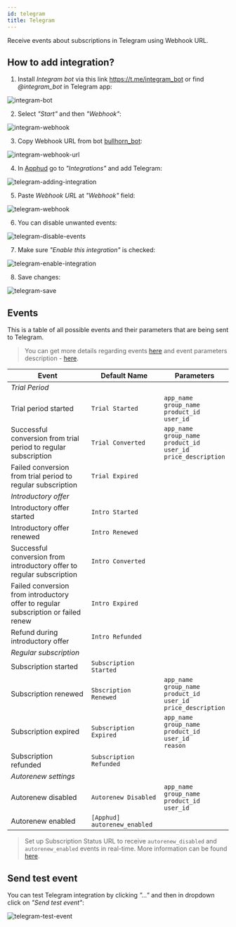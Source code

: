 ```yaml
---
id: telegram
title: Telegram
---
```


Receive events about subscriptions in Telegram using Webhook URL.

## How to add integration?

1. Install *Integram bot* via this link <a href="https://t.me/integram_bot" target="_blank">https://t.me/integram_bot</a> or find *@integram_bot* in Telegram app:

![integram-bot](assets/integram-bot.png)

2. Select *"Start"* and then *"Webhook"*:

![integram-webhook](assets/integram-webhook.png)

3. Copy Webhook URL from bot <a href="https://t.me/bullhorn_bot" target="_blank">bullhorn_bot</a>:

![integram-webhook-url](assets/integram-webhook-url.png)

4. In <a href="https://app.apphud.com/" target="_blank">Apphud</a> go to *"Integrations"* and add Telegram:

![telegram-adding-integration](assets/telegram-adding-integration.png)

5. Paste *Webhook URL* at *"Webhook"* field:

![telegram-webhook](assets/telegram-webhook.png)

6. You can disable unwanted events:

![telegram-disable-events](assets/telegram-disable-events.png)

7. Make sure *"Enable this integration"* is checked:

![telegram-enable-integration](assets/telegram-enable-integration.png)

8. Save changes:

![telegram-save](assets/telegram-save.png)

## Events

This is a table of all possible events and their parameters that are being sent to Telegram.

> You can get more details regarding events [here](events.md) and event parameters description - [here](integrations.md).

| Event                                                        | Default Name                 | Parameters                                                   |
| ------------------------------------------------------------ | ---------------------------- | ------------------------------------------------------------ |
| *Trial Period*                                               |                              |                                                              |
| Trial period started                                         | `Trial Started`              | `app_name`<br>`group_name`<br>`product_id`<br>`user_id`      |
| Successful conversion from trial period to regular subscription | `Trial Converted`            | `app_name`<br/>`group_name`<br/>`product_id`<br/>`user_id`<br>`price_description` |
| Failed conversion from trial period to regular subscription  | `Trial Expired`              |                                                              |
| *Introductory offer*                                         |                              |                                                              |
| Introductory offer started                                   | `Intro Started`              |                                                              |
| Introductory offer renewed                                   | `Intro Renewed`              |                                                              |
| Successful conversion from introductory offer to regular subscription | `Intro Converted`            |                                                              |
| Failed conversion from introductory offer to regular subscription or failed renew | `Intro Expired`              |                                                              |
| Refund during introductory offer                             | `Intro Refunded`             |                                                              |
| *Regular subscription*                                       |                              |                                                              |
| Subscription started                                         | `Subscription Started`       |                                                              |
| Subscription renewed                                         | `Sbscription Renewed`        | `app_name`<br/>`group_name`<br/>`product_id`<br/>`user_id`<br/>`price_description` |
| Subscription expired                                         | `Subscription Expired`       | `app_name`<br/>`group_name`<br/>`product_id`<br/>`user_id`<br/>`reason` |
| Subscription refunded                                        | `Subscription Refunded`      |                                                              |
| *Autorenew settings*                                         |                              |                                                              |
| Autorenew disabled                                           | `Autorenew Disabled`         | `app_name`<br/>`group_name`<br/>`product_id`<br/>`user_id`   |
| Autorenew enabled                                            | `[Apphud] autorenew_enabled` |                                                              |

> Set up Subscription Status URL to receive `autorenew_disabled` and `autorenew_enabled` events in real-time. More information can be found [here](creating-app.md#subscription-status-url).

## Send test event

You can test Telegram integration by clicking *"…"* and then in dropdown click on *"Send test event"*:

![telegram-test-event](assets/telegram-test-event.png)